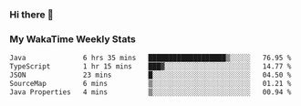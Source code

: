 ### Hi there 👋

<!--
**royschrauwen/royschrauwen** is a ✨ _special_ ✨ repository because its `README.md` (this file) appears on your GitHub profile.

Here are some ideas to get you started:

- 🔭 I’m currently working on ...
- 🌱 I’m currently learning ...
- 👯 I’m looking to collaborate on ...
- 🤔 I’m looking for help with ...
- 💬 Ask me about ...
- 📫 How to reach me: ...
- 😄 Pronouns: ...
- ⚡ Fun fact: ...
-->


### My WakaTime Weekly Stats
<!--START_SECTION:waka-->

```txt
Java              6 hrs 35 mins   ███████████████████▒░░░░░   76.95 %
TypeScript        1 hr 15 mins    ███▓░░░░░░░░░░░░░░░░░░░░░   14.77 %
JSON              23 mins         █░░░░░░░░░░░░░░░░░░░░░░░░   04.50 %
SourceMap         6 mins          ▒░░░░░░░░░░░░░░░░░░░░░░░░   01.21 %
Java Properties   4 mins          ▒░░░░░░░░░░░░░░░░░░░░░░░░   00.94 %
```

<!--END_SECTION:waka-->

